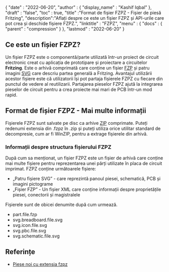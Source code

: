 {
  "date" : "2022-06-20",
  "author" : {
    "display_name" : "Kashif Iqbal"
},
  "draft" : "false",
  "toc" : true,
  "title" :"Format de fișier FZPZ - Fișier de piesă Fritzing",
  "description":"Aflați despre ce este un fișier FZPZ și API-urile care pot crea și deschide fișiere FZPZ.",
  "linktitle" : "FZPZ",
  "menu" : {
    "docs" : {
      "parent" : "compression"
}
},
  "lastmod" : "2022-06-20"
}

## Ce este un fișier FZPZ?

Un fișier FZPZ este o componentă/parte utilizată într-un proiect de circuit electronic creat cu aplicația de prototipare și proiectare a circuitelor **Fritzing**. Este o arhivă comprimată care conține un fișier [FZP](/ro/cad/fzp/) și patru imagini [SVG](/ro/page-description-language/svg/) care descriu partea generală a Fritzing. Avantajul utilizării acestor fișiere este că utilizatorii își pot partaja fișierele FZPZ cu fiecare din punctul de vedere al reutilizarii. Partajarea pieselor FZPZ ajută la integrarea pieselor de circuit pentru a crea proiecte mai mari de PCB într-un mod rapid.

## Format de fișier FZPZ - Mai multe informații

Fișierele FZPZ sunt salvate pe disc ca arhive [ZIP](/ro/compression/zip/) comprimate. Puteți redenumi extensia din .fzpz în .zip și puteți utiliza orice utilitar standard de decompresie, cum ar fi WinZIP, pentru a extrage fișierele din arhivă.

### Informații despre structura fișierului FZPZ

După cum sa menționat, un fișier FZPZ este un fișier de arhivă care conține mai multe fișiere pentru reprezentarea unei părți utilizate în placa de circuit imprimat. FZPZ conține următoarele fișiere:

* „Patru fișiere SVG” - care reprezintă panoul piesei, schematică, PCB și imagini pictograme
* „Fișier FZP” - Un fișier XML care conține informații despre proprietățile piesei, conectorii și magistralele

Fișierele sunt de obicei denumite după cum urmează.

* part.file.fzp
* svg.breadboard.file.svg
* svg.icon.file.svg
* svg.pbc.file.svg
* svg.schematic.file.svg

## Referințe ##

* [Piese noi cu extensia fzpz](https://forum.fritzing.org/t/new-parts-with-fzpz-extension/8007/2)

